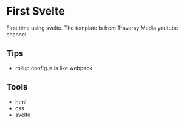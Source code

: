 # First Svelte

First time using svelte.  The template is from Traversy Media youtube channel.

## Tips
- rollup.config.js is like webpack

## Tools
- html
- css
- svelte
